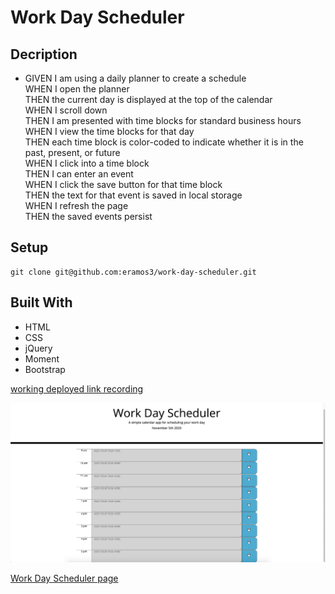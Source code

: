 # Work Day Scheduler

## Decription

* GIVEN I am using a daily planner to create a schedule<br>
WHEN I open the planner<br>
THEN the current day is displayed at the top of the calendar<br>
WHEN I scroll down<br>
THEN I am presented with time blocks for standard business hours<br>
WHEN I view the time blocks for that day<br>
THEN each time block is color-coded to indicate whether it is in the past, present, or future<br>
WHEN I click into a time block<br>
THEN I can enter an event<br>
WHEN I click the save button for that time block<br>
THEN the text for that event is saved in local storage<br>
WHEN I refresh the page<br>
THEN the saved events persist
## Setup
```
git clone git@github.com:eramos3/work-day-scheduler.git
```
## Built With
* HTML
* CSS
* jQuery
* Moment
* Bootstrap

[working deployed link recording](https://drive.google.com/file/d/1EOW7LJnmPg-iMrf8xIdB7Y7jmGIC3Pvs/view)

![Work Day Scheduler Screenshot](./assets/images/scheduler.png)

[Work Day Scheduler page](https://eramos3.github.io/work-day-scheduler/)